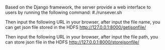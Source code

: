 Based on the Django framework, the server provide a web interface to users by running the following command:
#./runsever.sh

Then input the following URL in your browser, after input the file name, you can get json file stored in the HDFS
http://127.0.0.1:8000/getjsonfile/

Then input the following URL in your browser, after input the file path, you can store json file in the HDFS
http://127.0.0.1:8000/storejsonfile/
